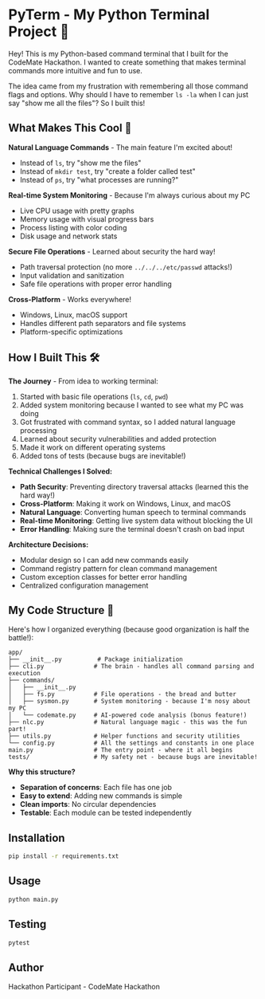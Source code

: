 # PyTerm - My Python Terminal Project 🐍

Hey! This is my Python-based command terminal that I built for the CodeMate Hackathon. 
I wanted to create something that makes terminal commands more intuitive and fun to use.

The idea came from my frustration with remembering all those command flags and options. 
Why should I have to remember `ls -la` when I can just say "show me all the files"? 
So I built this!

## What Makes This Cool 🚀

**Natural Language Commands** - The main feature I'm excited about!
- Instead of `ls`, try "show me the files"
- Instead of `mkdir test`, try "create a folder called test"
- Instead of `ps`, try "what processes are running?"

**Real-time System Monitoring** - Because I'm always curious about my PC
- Live CPU usage with pretty graphs
- Memory usage with visual progress bars
- Process listing with color coding
- Disk usage and network stats

**Secure File Operations** - Learned about security the hard way!
- Path traversal protection (no more `../../../etc/passwd` attacks!)
- Input validation and sanitization
- Safe file operations with proper error handling

**Cross-Platform** - Works everywhere!
- Windows, Linux, macOS support
- Handles different path separators and file systems
- Platform-specific optimizations

## How I Built This 🛠️

**The Journey** - From idea to working terminal:
1. Started with basic file operations (`ls`, `cd`, `pwd`)
2. Added system monitoring because I wanted to see what my PC was doing
3. Got frustrated with command syntax, so I added natural language processing
4. Learned about security vulnerabilities and added protection
5. Made it work on different operating systems
6. Added tons of tests (because bugs are inevitable!)

**Technical Challenges I Solved:**
- **Path Security**: Preventing directory traversal attacks (learned this the hard way!)
- **Cross-Platform**: Making it work on Windows, Linux, and macOS
- **Natural Language**: Converting human speech to terminal commands
- **Real-time Monitoring**: Getting live system data without blocking the UI
- **Error Handling**: Making sure the terminal doesn't crash on bad input

**Architecture Decisions:**
- Modular design so I can add new commands easily
- Command registry pattern for clean command management
- Custom exception classes for better error handling
- Centralized configuration management

## My Code Structure 📁

Here's how I organized everything (because good organization is half the battle!):

```
app/
├── __init__.py          # Package initialization
├── cli.py              # The brain - handles all command parsing and execution
├── commands/
│   ├── __init__.py
│   ├── fs.py           # File operations - the bread and butter
│   ├── sysmon.py       # System monitoring - because I'm nosy about my PC
│   └── codemate.py     # AI-powered code analysis (bonus feature!)
├── nlc.py              # Natural language magic - this was the fun part!
├── utils.py            # Helper functions and security utilities
└── config.py           # All the settings and constants in one place
main.py                 # The entry point - where it all begins
tests/                  # My safety net - because bugs are inevitable!
```

**Why this structure?**
- **Separation of concerns**: Each file has one job
- **Easy to extend**: Adding new commands is simple
- **Clean imports**: No circular dependencies
- **Testable**: Each module can be tested independently

## Installation

```bash
pip install -r requirements.txt
```

## Usage

```bash
python main.py
```

## Testing

```bash
pytest
```

## Author

Hackathon Participant - CodeMate Hackathon
